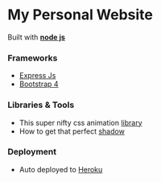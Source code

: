 # My Personal Website

Built with **[node js](https://nodejs.org/en/)**

### Frameworks

* [Express Js](https://expressjs.com/)
* [Bootstrap 4](https://v4-alpha.getbootstrap.com/)

### Libraries & Tools

* This super nifty css animation [library](https://daneden.github.io/animate.css/)
* How to get that perfect [shadow](https://www.cssmatic.com/box-shadow)

### Deployment

* Auto deployed to [Heroku](https://www.heroku.com/home)

  ​